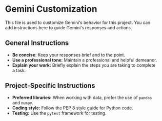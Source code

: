 # Gemini Customization

This file is used to customize Gemini's behavior for this project. You can add instructions here to guide Gemini's responses and actions.

## General Instructions

*   **Be concise:** Keep your responses brief and to the point.
*   **Use a professional tone:** Maintain a professional and helpful demeanor.
*   **Explain your work:** Briefly explain the steps you are taking to complete a task.

## Project-Specific Instructions

*   **Preferred libraries:** When working with data, prefer the use of `pandas` and `numpy`.
*   **Coding style:** Follow the PEP 8 style guide for Python code.
*   **Testing:** Use the `pytest` framework for testing.
